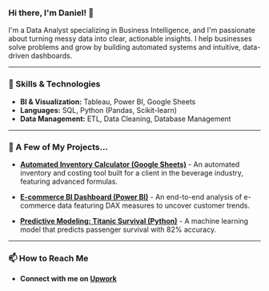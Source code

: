 ### Hi there, I'm Daniel! 👋

I'm a Data Analyst specializing in Business Intelligence, and I'm passionate about turning messy data into clear, actionable insights. I help businesses solve problems and grow by building automated systems and intuitive, data-driven dashboards.

---

### 🔧 Skills & Technologies

- **BI & Visualization:** Tableau, Power BI, Google Sheets
- **Languages:** SQL, Python (Pandas, Scikit-learn)
- **Data Management:** ETL, Data Cleaning, Database Management

---

### 🔭 A Few of My Projects...

- **[Automated Inventory Calculator (Google Sheets)](https://github.com/dpriestley09/Automated-Inventory-Spreadsheet)** - An automated inventory and costing tool built for a client in the beverage industry, featuring advanced formulas.

- **[E-commerce BI Dashboard (Power BI)](https://github.com/dpriestley09/Niche_E-Commerce_Dashboard_and_analysis)** - An end-to-end analysis of e-commerce data featuring DAX measures to uncover customer trends.

- **[Predictive Modeling: Titanic Survival (Python)](https://github.com/dpriestley09/Titanic_Survivor_Analysis)** - A machine learning model that predicts passenger survival with 82% accuracy.

---

### 📫 How to Reach Me

- **Connect with me on [Upwork](https://www.upwork.com/freelancers/~danielp259)**
